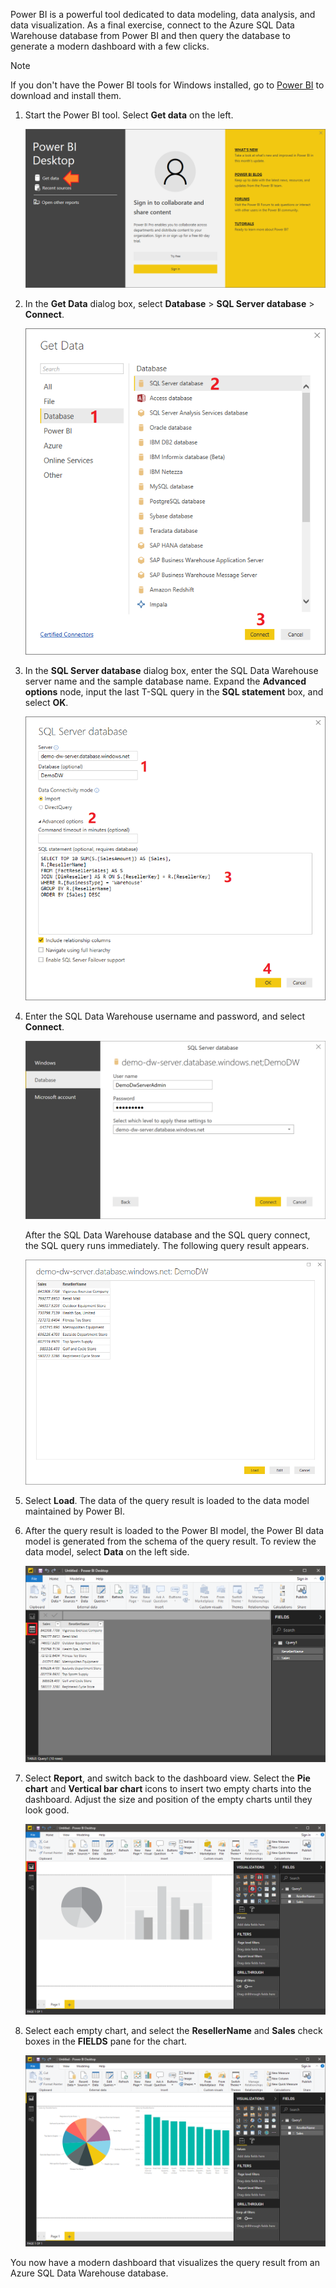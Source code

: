Power BI is a powerful tool dedicated to data modeling, data analysis, and data visualization. As a final exercise, connect to the Azure SQL Data Warehouse database from Power BI and then query the database to generate a modern dashboard with a few clicks.

> [!NOTE]
> If you don't have the Power BI tools for Windows installed, go to [Power BI](https://powerbi.microsoft.com/) to download and install them.

1. Start the Power BI tool. Select **Get data** on the left.

    ![Selecting Get data in Power BI](../media/5-get-data.png)

1. In the **Get Data** dialog box, select **Database** > **SQL Server database** > **Connect**.

    ![Getting data in Power BI](../media/5-connect-sql-server-db.png)

1. In the **SQL Server database** dialog box, enter the SQL Data Warehouse server name and the sample database name. Expand the **Advanced options** node, input the last T-SQL query in the **SQL statement** box, and select **OK**.

    ![Configuration in Power BI](../media/5-configure.png)

1. Enter the SQL Data Warehouse username and password, and select **Connect**.

    ![Connecting to the SQL Data Warehouse database in Power BI](../media/5-connect-asdw.png)

    After the SQL Data Warehouse database and the SQL query connect, the SQL query runs immediately. The following query result appears.

    ![Observing query result in Power BI](../media/5-observe-query-result.png)

1. Select **Load**. The data of the query result is loaded to the data model maintained by Power BI.

1. After the query result is loaded to the Power BI model, the Power BI data model is generated from the schema of the query result. To review the data model, select **Data** on the left side.

    ![Reviewing data model in Power BI](../media/5-review-data-model.png)

1. Select **Report**, and switch back to the dashboard view. Select the **Pie chart** and **Vertical bar chart** icons to insert two empty charts into the dashboard. Adjust the size and position of the empty charts until they look good.

    ![Report in Power BI](../media/5-report.png)

1. Select each empty chart, and select the **ResellerName** and **Sales** check boxes in the **FIELDS** pane for the chart.

    ![Chart visualization in Power BI](../media/5-chart.png)

You now have a modern dashboard that visualizes the query result from an Azure SQL Data Warehouse database.